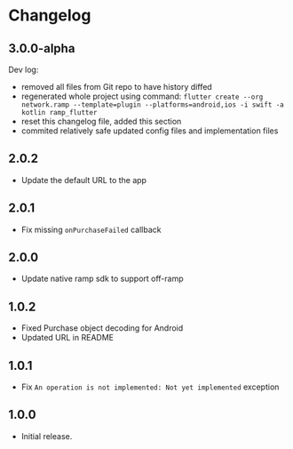 # Changelog

## 3.0.0-alpha
Dev log:
- removed all files from Git repo to have history diffed
- regenerated whole project using command:
    `flutter create --org network.ramp --template=plugin --platforms=android,ios -i swift -a kotlin ramp_flutter`
- reset this changelog file, added this section
- commited relatively safe updated config files and implementation files

## 2.0.2

* Update the default URL to the app

## 2.0.1

* Fix missing `onPurchaseFailed` callback

## 2.0.0

* Update native ramp sdk to support off-ramp

## 1.0.2

* Fixed Purchase object decoding for Android
* Updated URL in README

## 1.0.1

* Fix `An operation is not implemented: Not yet implemented` exception

## 1.0.0

* Initial release.
